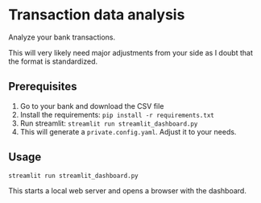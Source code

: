 # Transaction data analysis

Analyze your bank transactions.

This will very likely need major adjustments from your side as I doubt that the format is standardized.

## Prerequisites

1. Go to your bank and download the CSV file
2. Install the requirements: `pip install -r requirements.txt`
3. Run streamlit: `streamlit run streamlit_dashboard.py`
4. This will generate a `private.config.yaml`. Adjust it to your needs.

## Usage

```bash
streamlit run streamlit_dashboard.py
```

This starts a local web server and opens a browser with the dashboard.
